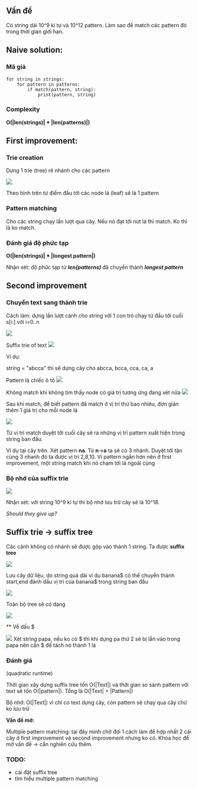 ## Vấn đề
Có string dài 10^9 kí tự và 10^12 pattern. Làm sao để match các pattern đó trong thời gian giới hạn.

## Naive solution:

### Mã giả
```
for string in strings:
    for pattern in patterns:
        if match(pattern, string):
            print(pattern, string)
```
### Complexity
**O(|len(strings)| * |len(patterns)|)**
## First improvement:

### Trie creation

Dựng 1 trie (tree) rẽ nhánh cho các pattern

![](images/herding-pattern-to-trie.png)

Theo hình trên từ điểm đầu tới các node lá (leaf) sẽ là 1 pattern

### Pattern matching

Cho các string chạy lần lượt qua cây. Nếu nó đạt tới nút lá thì match. Ko thì là ko match.

### Đánh giá độ phức tạp

**O(|len(strings)| * |longest pattern|)**

Nhận xét: độ phức tạp từ ***len(patterns)*** đã chuyển thành ***longest pattern***

## Second improvement

### Chuyển text sang thành trie

Cách làm: dựng lần lượt cành cho string với 1 con trỏ chạy từ đầu tới cuối s[i:] với i=0..n

![](images/text-to-trie-1.png)

Suffix trie of text
![](images/text-to-trie-2.png)

Ví dụ:

string = "abcca" thì sẽ dựng cây cho abcca, bcca, cca, ca, a

Pattern là chiếc ô tô
![](images/pattern-matching-1.png)

Không match khi không tìm thấy node có giá trị tương ứng đang xét nữa 
![](images/pattern-matching-no-match.png)

Sau khi match, để biết pattern đã match ở vị trí thứ bao nhiêu, đơn giản thêm 1 giá trị cho mỗi node lá

![](images/add-postion-to-leaf.png)

Từ vị trí match duyệt tới cuối cây sẽ ra những vị trí pattern xuất hiện trong string ban đầu.

Ví dụ tại cây trên. Xét pattern **na**. Từ **n**->**a** ta sẽ có 3 nhánh. Duyệt tới tận cùng 3 nhanh đó ta được vị trí 2,8,10. Vì pattern ngắn hơn nên ở first improvement, một string match khi nó chạm tới lá ngoài cùng

### Bộ nhớ của suffix trie
![](images/suffix-trie-memory.png)

Nhận xét: với string 10^9 kí tự thì bộ nhớ lưu trữ cây sẽ là 10^18. 

*Should they give up?*

## Suffix trie -> suffix tree

Các cành không có nhánh sẽ được gộp vào thành 1 string. Ta được **suffix tree**

![](images/suffix-tree-text.png)

Lưu cây dữ liệu, do string quá dài ví dụ banana$ có thể chuyển thành start,end đánh dấu vị trí của banana$ trong string ban đầu

![](images/store-suffix-tree-1.png)

Toàn bộ tree sẽ có dạng

![](images/store-suffix-tree-2.png)

** Về dấu $

![](images/silly-dollar-sign.png)
Xét string papa, nếu ko có $ thì khi dựng pa thứ 2 sẽ bị lẫn vào trong papa nên cần $ để tách nó thành 1 lá

### Đánh giá
(quadratic runtime)

Thời gian xây dựng suffix tree tốn O(|Text|) và thời gian so sánh pattern với text sẽ tốn O(|pattern|). Tổng là O(|Text| + |Pattern|)

Bộ nhớ: O(|Text|) vì chỉ có text dựng cây, còn pattern sẽ chạy qua cây chứ ko lưu trữ

**Vấn đề mở:**

Multiple pattern matching: tại đây mình chờ đợi 1 cách làm để hợp nhất 2 cái cây ở first improvement và second improvement nhưng ko có. Khóa học để mở vấn đề -> cần nghiên cứu thêm.

### TODO:
* cài đặt suffix tree
* tìm hiểu multiple pattern matching